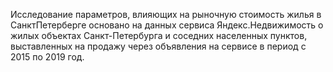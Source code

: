 Исследование параметров, влияющих на рыночную стоимость жилья в СанктПетерберге основано на данных сервиса Яндекс.Недвижимость о жилых объектах Санкт-Петербурга и соседних населенных пунктов, выставленных на продажу через объявления на сервисе в период с 2015 по 2019 год.
